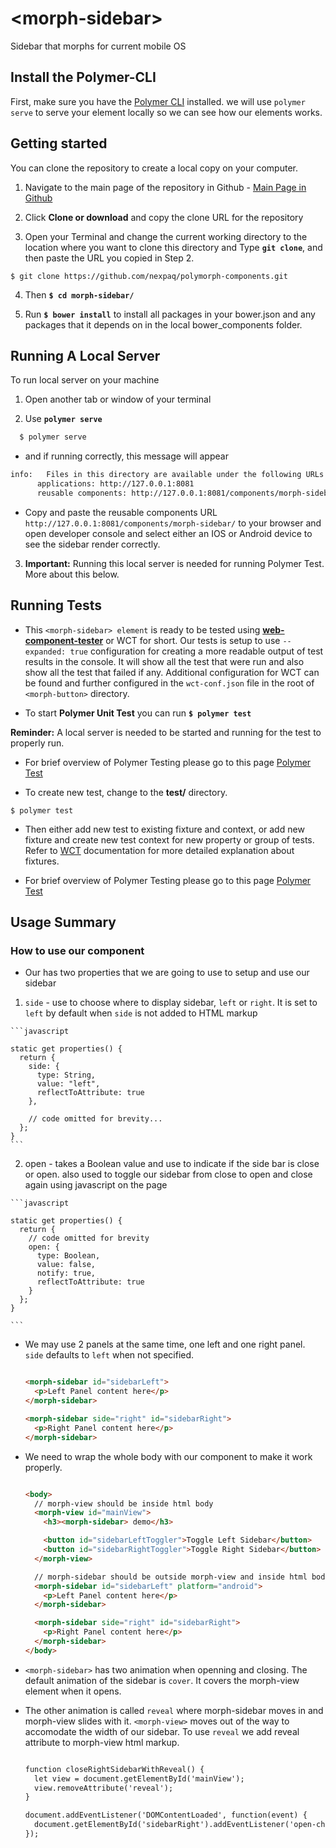 # \<morph-sidebar\>

  Sidebar that morphs for current mobile OS

## Install the Polymer-CLI

  First, make sure you have the [Polymer CLI](https://www.npmjs.com/package/polymer-cli) installed. we will use `polymer serve` to serve your element locally so we can see how our elements works. 

## Getting started

  You can clone the repository to create a local copy on your computer.

  1. Navigate to the main page of the repository in Github - [Main Page in Github][Main Page]

  2. Click **Clone or download** and copy the clone URL for the repository

  3. Open your Terminal and change the current working directory to the location where you want to clone this directory and Type **`git clone`**, and then paste the URL you copied in Step 2.
  ```
  $ git clone https://github.com/nexpaq/polymorph-components.git
  ```

  4. Then **`$ cd morph-sidebar/`**

  5. Run **`$ bower install`** to install all packages in your bower.json and any packages that it depends on in the local bower_components folder.
  
## Running A Local Server

  To run local server on your machine

  1. Open another tab  or window of your terminal

  2. Use **`polymer serve`** 

  ```bash
    $ polymer serve
  ```

  - and if running correctly, this message will appear

  ```bash
  info:   Files in this directory are available under the following URLs
        applications: http://127.0.0.1:8081
        reusable components: http://127.0.0.1:8081/components/morph-sidebar/
  ```

  - Copy and paste the reusable components URL `http://127.0.0.1:8081/components/morph-sidebar/` to your browser and open developer console and select either an IOS or Android device to see the sidebar render correctly.

  3. **Important:** Running this local server is needed for running Polymer Test. More about this below. 


## Running Tests
  - This `<morph-sidebar> element` is ready to be tested using [**web-component-tester**][WCT] or WCT for short. Our tests is setup to use `--expanded: true` configuration for creating a more readable output of test results in the console. It will show all the test that were run and also show all the test that failed if any. Additional configuration for WCT can be found and further configured in the `wct-conf.json` file in the root of `<morph-button>` directory.

  - To start **Polymer Unit Test** you can run **`$ polymer test`** 

  **Reminder:** A local server is needed to be started and running for the test to properly run. 

  - For brief overview of Polymer Testing please go to this page [Polymer Test][Polymer Test]

  - To create new test, change to the **test/** directory.

  ```
  $ polymer test
  ```

  - Then either add new test to existing fixture and context, or add new fixture and create new test context for new property or group of tests. Refer to [WCT][WCT] documentation for more detailed explanation about fixtures. 

  - For brief overview of Polymer Testing please go to this page [Polymer Test][Polymer Test]

## Usage Summary

  ### How to use our **<morph-sidebar>** component

  - Our <morph-sidebar> has two properties that we are going to use to setup and use our sidebar

  1. `side` - use to choose where to display sidebar, `left` or `right`. It is set to `left` by default when `side` is not added to HTML markup

    ```javascript

    static get properties() {
      return {
        side: {
          type: String,
          value: "left",
          reflectToAttribute: true
        },

        // code omitted for brevity...
      };
    }
    ```

  2. open - takes a Boolean value and use to indicate if the side bar is close or open. also used to toggle our sidebar from close to open and close again using javascript on the page

    ```javascript

    static get properties() {
      return {
        // code omitted for brevity
        open: {
          type: Boolean,
          value: false,
          notify: true,
          reflectToAttribute: true
        }
      };
    }

    ```

  - We may use 2 panels at the same time, one left and one right panel. `side` defaults to `left` when not specified. 

    ```html

    <morph-sidebar id="sidebarLeft">
      <p>Left Panel content here</p>
    </morph-sidebar>

    <morph-sidebar side="right" id="sidebarRight">
      <p>Right Panel content here</p>
    </morph-sidebar>

    ```

  - We need to wrap the whole body with our [**<morph-view>**][Morph View] component to make it work properly.

    ```html

    <body>
      // morph-view should be inside html body
      <morph-view id="mainView"> 
        <h3><morph-sidebar> demo</h3>

        <button id="sidebarLeftToggler">Toggle Left Sidebar</button>
        <button id="sidebarRightToggler">Toggle Right Sidebar</button>
      </morph-view>

      // morph-sidebar should be outside morph-view and inside html body
      <morph-sidebar id="sidebarLeft" platform="android">
        <p>Left Panel content here</p>
      </morph-sidebar>

      <morph-sidebar side="right" id="sidebarRight">
        <p>Right Panel content here</p>
      </morph-sidebar>
    </body>

    ```

  - `<morph-sidebar>` has two animation when openning and closing. The default animation of the sidebar is `cover`. It covers the morph-view element when it opens. 

  - The other animation is called `reveal` where morph-sidebar moves in and morph-view slides with it. `<morph-view>` moves out of the way to accomodate the width of our sidebar. To use `reveal` we add reveal attribute to morph-view html markup.

    ```html

    function closeRightSidebarWithReveal() {
      let view = document.getElementById('mainView');
      view.removeAttribute('reveal');
    }

    document.addEventListener('DOMContentLoaded', function(event) {
      document.getElementById('sidebarRight').addEventListener('open-changed', closeRightSidebarWithReveal);
    });

    ```


[Main Page]: https://github.com/nexpaq/polymorph-components

[WCT]: https://github.com/Polymer/web-component-tester  

[Polymer Test]: https://www.polymer-project.org/2.0/docs/tools/tests

[Main Page]: https://github.com/nexpaq/polymorph-components

[Morph View]: https://github.com/nexpaq/polymorph-components/tree/develop/morph-view
